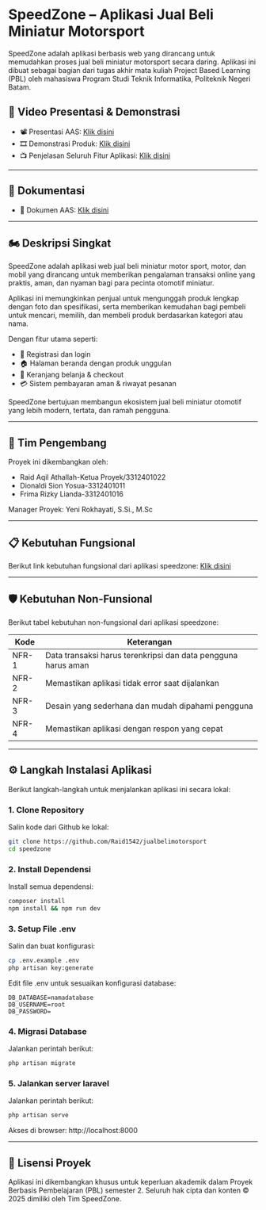 # SpeedZone – Aplikasi Jual Beli Miniatur Motorsport

SpeedZone adalah aplikasi berbasis web yang dirancang untuk memudahkan proses jual beli miniatur motorsport secara daring. Aplikasi ini dibuat sebagai bagian dari tugas akhir mata kuliah Project Based Learning (PBL) oleh mahasiswa Program Studi Teknik Informatika, Politeknik Negeri Batam.

## 🎥 Video Presentasi & Demonstrasi

- 📽️ Presentasi AAS: [Klik disini](https://www.youtube.com/watch?v=Fi0Q0_EkAb4)
- 🎞️ Demonstrasi Produk: [Klik disini](https://www.youtube.com/watch?v=SC7VvIho_0I)
- 📺 Penjelasan Seluruh Fitur Aplikasi: [Klik disini](https://drive.google.com/file/d/1vf7gYc-0yp0L2RY7471Rv5ceAKfHRQcK/view?usp=sharing)

---

## 📁 Dokumentasi

- 📂 Dokumen AAS: [Klik disini](https://drive.google.com/drive/u/0/folders/1qIZf6U77_PvtuMXEBDA3EtY-SrstNKbZ)

---

## 🏍️ Deskripsi Singkat

SpeedZone adalah aplikasi web jual beli miniatur motor sport, motor, dan mobil yang dirancang untuk memberikan pengalaman transaksi online yang praktis, aman, dan nyaman bagi para pecinta otomotif miniatur.

Aplikasi ini memungkinkan penjual untuk mengunggah produk lengkap dengan foto dan spesifikasi, serta memberikan kemudahan bagi pembeli untuk mencari, memilih, dan membeli produk berdasarkan kategori atau nama.

Dengan fitur utama seperti:

- 🔐 Registrasi dan login
- 🏠 Halaman beranda dengan produk unggulan
- 🛒 Keranjang belanja & checkout
- 💳 Sistem pembayaran aman & riwayat pesanan

SpeedZone bertujuan membangun ekosistem jual beli miniatur otomotif yang lebih modern, tertata, dan ramah pengguna.

---

## 👥 Tim Pengembang

Proyek ini dikembangkan oleh:

- Raid Aqil Athallah-Ketua Proyek/3312401022
- Dionaldi Sion Yosua-3312401011
- Frima Rizky Lianda-3312401016

Manager Proyek: Yeni Rokhayati, S.Si., M.Sc

---

## 📋 Kebutuhan Fungsional

Berikut link kebutuhan fungsional dari aplikasi speedzone: [Klik disini](https://drive.google.com/file/d/1EmUcHMzv_marOjtO1gZwBgoycUmKT3Gn/view?usp=sharing)

---

## 🛡️ Kebutuhan Non-Funsional

Berikut tabel kebutuhan non-fungsional dari aplikasi speedzone:

| Kode    | Keterangan                                                                    |
|---------|-------------------------------------------------------------------------------|
| NFR-1   | Data transaksi harus terenkripsi dan data pengguna harus aman               |
| NFR-2   | Memastikan aplikasi tidak error saat dijalankan                             |
| NFR-3   | Desain yang sederhana dan mudah dipahami pengguna                           |
| NFR-4   | Memastikan aplikasi dengan respon yang cepat                                |

---

## ⚙️ Langkah Instalasi Aplikasi

Berikut langkah-langkah untuk menjalankan aplikasi ini secara lokal:

### 1. Clone Repository

Salin kode dari Github ke lokal:

```bash
git clone https://github.com/Raid1542/jualbelimotorsport
cd speedzone
```

### 2. Install Dependensi

Install semua dependensi:

```bash
composer install
npm install && npm run dev
```

### 3. Setup File .env

Salin dan buat konfigurasi:

```bash
cp .env.example .env
php artisan key:generate
```
Edit file .env untuk sesuaikan konfigurasi database:

```env
DB_DATABASE=namadatabase
DB_USERNAME=root
DB_PASSWORD=
```

### 4. Migrasi Database

Jalankan perintah berikut:

```bash
php artisan migrate
```

### 5. Jalankan server laravel

Jalankan perintah berikut:

```bash
php artisan serve
```
Akses di browser:
http://localhost:8000

---

## 📄 Lisensi Proyek

Aplikasi ini dikembangkan khusus untuk keperluan akademik dalam Proyek Berbasis Pembelajaran (PBL) semester 2.
Seluruh hak cipta dan konten © 2025 dimiliki oleh Tim SpeedZone.

